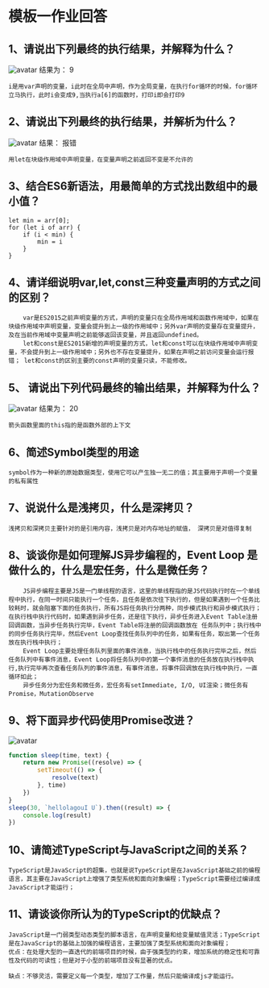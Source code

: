 # 模板一作业回答

## 1、请说出下列最终的执行结果，并解释为什么？
![avatar](https://sls-cloudfunction-ap-guangzhou-code-1252004410.cos.ap-guangzhou.myqcloud.com/%E4%BD%9C%E4%B8%9A1-1.png)
结果为： 9
```
i是用var声明的变量，i此时在全局中声明，作为全局变量，在执行for循环的时候，for循环立马执行，此时i会变成9,当执行a[6]的函数时，打印i即会打印9
```

## 2、请说出下列最终的执行结果，并解析为什么？
![avatar](https://sls-cloudfunction-ap-guangzhou-code-1252004410.cos.ap-guangzhou.myqcloud.com/%E4%BD%9C%E4%B8%9A1-2.png)
结果： 报错
```
用let在块级作用域中声明变量，在变量声明之前返回不变是不允许的
```


## 3、结合ES6新语法，用最简单的方式找出数组中的最小值？
```
let min = arr[0];
for (let i of arr) {
    if (i < min) {
        min = i
    }
}
```

## 4、请详细说明var,let,const三种变量声明的方式之间的区别？
```
    var是ES2015之前声明变量的方式，声明的变量只在全局作用域和函数作用域中，如果在块级作用域中声明变量，变量会提升到上一级的作用域中；另外var声明的变量存在变量提升，及在当前作用域中变量声明之前能够返回该变量，并且返回undefined。 
    let和const是ES2015新增的声明变量的方式，let和const可以在块级作用域中声明变量，不会提升到上一级作用域中；另外也不存在变量提升，如果在声明之前访问变量会运行报错； let和const的区别主要的const声明的变量只读，不能修改。
```

## 5、 请说出下列代码最终的输出结果，并解释为什么？
![avatar](https://sls-cloudfunction-ap-guangzhou-code-1252004410.cos.ap-guangzhou.myqcloud.com/%E4%BD%9C%E4%B8%9A1-5.png)
结果为： 20
```
箭头函数里面的this指的是函数外部的上下文
```

## 6、简述Symbol类型的用途
```
symbol作为一种新的原始数据类型，使用它可以产生独一无二的值；其主要用于声明一个变量的私有属性
```

## 7、说说什么是浅拷贝，什么是深拷贝？

```
浅拷贝和深拷贝主要针对的是引用内容，浅拷贝是对内存地址的赋值， 深拷贝是对值得复制
```

## 8、谈谈你是如何理解JS异步编程的，Event Loop 是做什么的，什么是宏任务，什么是微任务？
```
    JS异步编程主要是JS是一门单线程的语言，这里的单线程指的是JS代码执行时在一个单线程中执行，在同一时间只能执行一个任务，且任务是依次往下执行的，但是如果遇到一个任务比较耗时，就会阻塞下面的任务执行，所有JS将任务执行分两种，同步模式执行和异步模式执行；在执行栈中执行代码时，如果遇到异步任务，还是往下执行，异步任务进入Event Table注册回调函数，当异步任务执行完毕，Event Table将注册的回调函数放在 任务队列中；执行栈中的同步任务执行完毕，然后Event Loop查找任务队列中的任务，如果有任务，取出第一个任务放在执行栈中执行；
    Event Loop主要处理任务队列里面的事件消息，当执行栈中的任务执行完毕之后，然后任务队列中有事件消息，Event Loop将任务队列中的第一个事件消息的任务放在执行栈中执行,执行完毕再次查看任务队列的事件消息，有事件消息，将事件回调放在执行栈中执行，一直循环如此；
    异步任务分为宏任务和微任务，宏任务有setImmediate, I/O, UI渲染；微任务有Promise，MutationObserve
```

## 9、将下面异步代码使用Promise改进？
![avatar](https://sls-cloudfunction-ap-guangzhou-code-1252004410.cos.ap-guangzhou.myqcloud.com/%E4%BD%9C%E4%B8%9A1-9.png)
``` JavaScript
function sleep(time, text) {
    return new Promise((resolve) => {
        setTimeout(() => {
            resolve(text)
        }, time)
    })
}
sleep(30, `hellolagouI U`).then((result) => {
    console.log(result)
})
```

## 10、请简述TypeScript与JavaScript之间的关系？
```
TypeScript是JavaScript的超集，也就是说TypeScript是在JavaScript基础之前的编程语言，其主要在JavaScript上增强了类型系统和面向对象编程；TypeScript需要经过编译成JavaScript才能运行；
```



## 11、请谈谈你所认为的TypeScript的优缺点？
```
JavaScript是一门弱类型动态类型的脚本语言，在声明变量和给变量赋值灵活；TypeScript是在JavaScript的基础上加强的编程语言，主要加强了类型系统和面向对象编程；
优点：在处理大型的一直迭代的前端项目的时候，由于强类型的约束，增加系统的稳定性和可靠性及代码的可读性；但是对于小型的前端项目没有显著的优点。

缺点：不够灵活，需要定义每一个类型，增加了工作量，然后只能编译成js才能运行。

```
